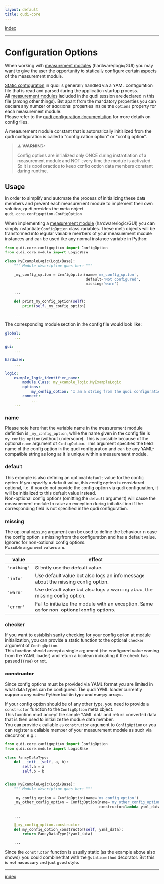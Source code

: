 ```yaml
---
layout: default
title: qudi-core
---
```


[index](../index.md)

---

# Configuration Options

When working with [measurement modules](measurement_modules.md) (hardware/logic/GUI) you may want 
to give the user the opportunity to statically configure certain aspects of the measurement module.

[Static configuration](configuration.md) in qudi is generally handled via a YAML configuration file 
that is read and parsed during the application startup process.  
All [measurement modules](measurement_modules.md) included in the qudi session are declared in this 
file (among other things). But apart from the mandatory properties you can declare any number of 
additional properties inside the `options` property for each measurement module.  
Please refer to the [qudi configuration documentation](configuration.md) for more details on config 
files.

A measurement module constant that is automatically initialized from the qudi configuration is 
called a "configuration option" or "config option".

> **⚠ WARNING:**
> 
> Config options are initialized only ONCE during instantiation of a measurement module and NOT 
> every time the module is activated.  
> So it is good practice to keep config option data members constant during runtime.

## Usage
In order to simplify and automate the process of initializing these data members and prevent each 
measurement module to implement their own solution, qudi provides the meta object 
`qudi.core.configoption.ConfigOption`.

When implementing a [measurement module](measurement_modules.md) (hardware/logic/GUI) you can 
simply instantiate `ConfigOption` class variables. These meta objects will be transformed into 
regular variable members of your measurement module instances and can be used like any normal 
instance variable in Python:
```python
from qudi.core.configoption import ConfigOption
from qudi.core.module import LogicBase

class MyExampleLogic(LogicBase):
    """ Module description goes here """
    
    _my_config_option = ConfigOption(name='my_config_option', 
                                     default='Not configured', 
                                     missing='warn')

    ...

    def print_my_config_option(self):
        print(self._my_config_option)

    ...
```
The corresponding module section in the config file would look like:
```yaml
global:
    ...

gui:
    ...

hardware:
    ...

logic:
    example_logic_identifier_name:
        module.Class: my_example_logic.MyExampleLogic
        options:
            my_config_option: 'I am a string from the qudi configuration'
        connect:
            ...
    ...
```

### name
Please note here that the variable name in the measurement module definition is `_my_config_option`,
while the name given in the config file is `my_config_option` (without underscore). This is 
possible because of the optional `name` argument of `ConfigOption`. This argument specifies the 
field name of the config option in the qudi configuration and can be any YAML-compatible string as 
long as it is unique within a measurement module.

### default
This example is also defining an optional `default` value for the config option. If you specify a 
default value, this config option is considered optional, i.e. if you do not provide the config 
option via qudi configuration, it will be initialized to this default value instead.  
Non-optional config options (omitting the `default` argument) will cause the measurement module to 
raise an exception during initialization if the corresponding field is not specified in the qudi 
configuration.

### missing
The optional `missing` argument can be used to define the behaviour in case the config option is 
missing from the configuration and has a default value. Ignored for non-optional config options.  
Possible argument values are:

| value           | effect                                                                                    |
| --------------- | ----------------------------------------------------------------------------------------- |
| `'nothing'`     | Silently use the default value.                                                           |
| `'info'`        | Use default value but also logs an info message about the missing config option.          |
| `'warn'`        | Use default value but also logs a warning about the missing config option.                |
| `'error'`       | Fail to initialize the module with an exception. Same as for non-optional config options. |

### checker
If you want to establish sanity checking for your config option at module initialization, you can 
provide a static function to the optional `checker` argument of `ConfigOption`.  
This function should accept a single argument (the configured value coming from the YAML loader) 
and return a boolean indicating if the check has passed (`True`) or not.

### constructor
Since config options must be provided via YAML format you are limited in what data types can be 
configured. The qudi YAML loader currently supports any native Python builtin type and numpy arrays.

If your config option should be of any other type, you need to provide a `constructor` function to 
the `ConfigOption` meta object.  
This function must accept the simple YAML data and return converted data that is then used to 
initialize the module data member.  
You can provide a callable as `constructor` argument to `ConfigOption` or you can register a 
callable member of your measurement module as such via decorator, e.g.:
```python
from qudi.core.configoption import ConfigOption
from qudi.core.module import LogicBase

class FancyDataType:
    def __init__(self, a, b):
        self.a = a
        self.b = b


class MyExampleLogic(LogicBase):
    """ Module description goes here """
    
    _my_config_option = ConfigOption(name='my_config_option')
    _my_other_config_option = ConfigOption(name='my_other_config_option',
                                           constructor=lambda yaml_data: FancyDataType(*yaml_data))
    
    ...

    @_my_config_option.constructor
    def my_config_option_constructor(self, yaml_data):
        return FancyDataType(*yaml_data)

    ...
```
Since the `constructor` function is usually static (as the example above also shows), you could 
combine that with the `@staticmethod` decorator. But this is not necessary and just good style.

---

[index](../index.md)

